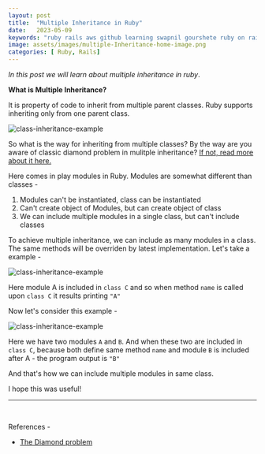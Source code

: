 ```yaml
---
layout: post
title:  "Multiple Inheritance in Ruby"
date:   2023-05-09
keywords: "ruby rails aws github learning swapnil gourshete ruby on rails"
image: assets/images/multiple-Inheritance-home-image.png
categories: [ Ruby, Rails]
---
```


*In this post we will learn about multiple inheritance in ruby*.


**What is Multiple Inheritance?**

It is property of code to inherit from multiple parent classes. Ruby supports inheriting only from one parent class.

<img src="{{ '/assets/images/class-1.png' | prepend: site.baseurl }}" alt="class-inheritance-example">


So what is the way for inheriting from multiple classes? By the way are you aware of classic diamond problem in
mulitple inheritance? [If not, read more about it here.](https://en.wikipedia.org/wiki/Multiple_inheritance)

Here comes in play modules in Ruby. Modules are somewhat different than classes -
1. Modules can't be instantiated, class can be instantiated
2. Can't create object of Modules, but can create object of class
3. We can include multiple modules in a single class, but can't include classes


To achieve multiple inheritance, we can include as many modules in a class. The same methods will be overriden by latest implementation. Let's take a example -

<img src="{{ '/assets/images/class-modules-2.png' | prepend: site.baseurl }}" alt="class-inheritance-example">

Here module A is included in `class C` and so when method `name` is called upon `class C` it results printing `"A"`

Now let's consider this example - 

<img src="{{ '/assets/images/class-modules-3.png' | prepend: site.baseurl }}" alt="class-inheritance-example">

Here we have two modules `A` and `B`. And when these two are included in `class C`, because both define same method `name` and module `B` is included after A - the program output is `"B"`

And that's how we can include multiple modules in same class.

I hope this was useful!

---

<br>

  References - 
 
- [The Diamond problem](https://en.wikipedia.org/wiki/Multiple_inheritance)
